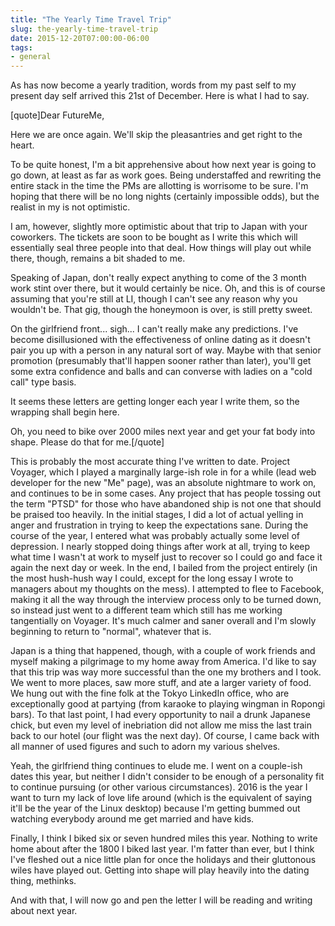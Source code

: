 ```yaml
---
title: "The Yearly Time Travel Trip"
slug: the-yearly-time-travel-trip
date: 2015-12-20T07:00:00-06:00
tags:
- general
---
```

As has now become a yearly tradition, words from my past self to my present day self arrived this 21st of December. Here is what I had to say.

[quote]Dear FutureMe,

Here we are once again. We'll skip the pleasantries and get right to the heart.

To be quite honest, I'm a bit apprehensive about how next year is going to go down, at least as far as work goes. Being understaffed and rewriting the entire stack in the time the PMs are allotting is worrisome to be sure. I'm hoping that there will be no long nights (certainly impossible odds), but the realist in my is not optimistic.

I am, however, slightly more optimistic about that trip to Japan with your coworkers. The tickets are soon to be bought as I write this which will essentially seal three people into that deal. How things will play out while there, though, remains a bit shaded to me.

Speaking of Japan, don't really expect anything to come of the 3 month work stint over there, but it would certainly be nice. Oh, and this is of course assuming that you're still at LI, though I can't see any reason why you wouldn't be. That gig, though the honeymoon is over, is still pretty sweet.

On the girlfriend front... sigh... I can't really make any predictions. I've become disillusioned with the effectiveness of online dating as it doesn't pair you up with a person in any natural sort of way. Maybe with that senior promotion (presumably that'll happen sooner rather than later), you'll get some extra confidence and balls and can converse with ladies on a "cold call" type basis.

It seems these letters are getting longer each year I write them, so the wrapping shall begin here.

Oh, you need to bike over 2000 miles next year and get your fat body into shape. Please do that for me.[/quote]

This is probably the most accurate thing I've written to date. Project Voyager, which I played a marginally large-ish role in for a while (lead web developer for the new "Me" page), was an absolute nightmare to work on, and continues to be in some cases. Any project that has people tossing out the term "PTSD" for those who have abandoned ship is not one that should be praised too heavily. In the initial stages, I did a lot of actual yelling in anger and frustration in trying to keep the expectations sane. During the course of the year, I entered what was probably actually some level of depression. I nearly stopped doing things after work at all, trying to keep what time I wasn't at work to myself just to recover so I could go and face it again the next day or week. In the end, I bailed from the project entirely (in the most hush-hush way I could, except for the long essay I wrote to managers about my thoughts on the mess). I attempted to flee to Facebook, making it all the way through the interview process only to be turned down, so instead just went to a different team which still has me working tangentially on Voyager. It's much calmer and saner overall and I'm slowly beginning to return to "normal", whatever that is.

Japan is a thing that happened, though, with a couple of work friends and myself making a pilgrimage to my home away from America. I'd like to say that this trip was way more successful than the one my brothers and I took. We went to more places, saw more stuff, and ate a larger variety of food. We hung out with the fine folk at the Tokyo LinkedIn office, who are exceptionally good at partying (from karaoke to playing wingman in Ropongi bars). To that last point, I had every opportunity to nail a drunk Japanese chick, but even my level of inebriation did not allow me miss the last train back to our hotel (our flight was the next day). Of course, I came back with all manner of used figures and such to adorn my various shelves.

Yeah, the girlfriend thing continues to elude me. I went on a couple-ish dates this year, but neither I didn't consider to be enough of a personality fit to continue pursuing (or other various circumstances). 2016 is the year I want to turn my lack of love life around (which is the equivalent of saying it'll be the year of the Linux desktop) because I'm getting bummed out watching everybody around me get married and have kids.

Finally, I think I biked six or seven hundred miles this year. Nothing to write home about after the 1800 I biked last year. I'm fatter than ever, but I think I've fleshed out a nice little plan for once the holidays and their gluttonous wiles have played out. Getting into shape will play heavily into the dating thing, methinks.

And with that, I will now go and pen the letter I will be reading and writing about next year.
